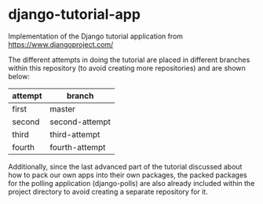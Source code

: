 django-tutorial-app
===================

Implementation of the Django tutorial application from https://www.djangoproject.com/

The different attempts in doing the tutorial are placed in different branches within this repository (to avoid creating more repositories) and are shown below:

| attempt | branch         |
| ------- | -------------- |
| first   | master         |
| second  | second-attempt |
| third   | third-attempt  |
| fourth  | fourth-attempt |

Additionally, since the last advanced part of the tutorial discussed about how to pack our own apps into their own packages, the packed packages for the polling application (django-polls) are also already included within the project directory to avoid creating a separate repository for it.
